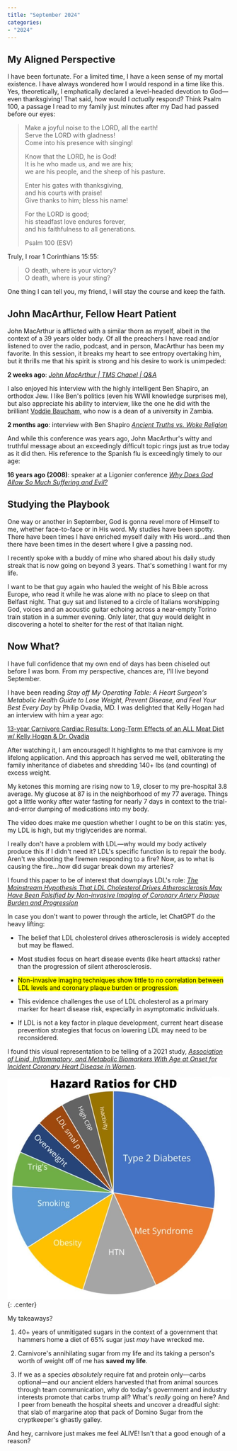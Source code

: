 ```yaml
---
title: "September 2024"
categories:
- "2024"
---
```


## My Aligned Perspective

I have been fortunate.  For a limited time, I have a keen sense of my mortal existence.  I have always wondered how I would respond in a time like this.  Yes, theoretically, I emphatically declared a level-headed devotion to God—even thanksgiving!  That said, how would I *actually* respond?  Think Psalm 100, a passage I read to my family just minutes after my Dad had passed before our eyes:

> Make a joyful noise to the LORD, all the earth!  
Serve the LORD with gladness!  
Come into his presence with singing!  
> 
> Know that the LORD, he is God!  
It is he who made us, and we are his;  
we are his people, and the sheep of his pasture.
>
> Enter his gates with thanksgiving,  
and his courts with praise!  
Give thanks to him; bless his name!  
>
> For the LORD is good;    
his steadfast love endures forever,  
and his faithfulness to all generations.  
>
> Psalm 100 (ESV)

Truly, I roar 1 Corinthians 15:55:

> O death, where is your victory?  
O death, where is your sting?

One thing I can tell you, my friend, I will stay the course and keep the faith.

## John MacArthur, Fellow Heart Patient

John MacArthur is afflicted with a similar thorn as myself, albeit in the context of a 39 years older body.  Of all the preachers I have read and/or listened to over the radio, podcast, and in person, MacArthur has been my favorite.  In this session, it breaks my heart to see entropy overtaking him, but it thrills me that his spirit is strong and his desire to work is unimpeded: 

**2 weeks ago**:  [*John MacArthur \| TMS Chapel \| Q&A*](https://www.youtube.com/watch?v=8_jaKMQVsss)

I also enjoyed his interview with the highly intelligent Ben Shapiro, an orthodox Jew.  I like Ben's politics (even his WWII knowledge surprises me), but also appreciate his ability to interview, like the one he did with the brilliant [Voddie Baucham](https://www.youtube.com/watch?v=CMiXQ-iODyk), who now is a dean of a university in Zambia.

**2 months ago**: interview with Ben Shapiro [*Ancient Truths vs. Woke Religion*](https://www.youtube.com/watch?v=fr95oTGqnVQ)

And while this conference was years ago, John MacArthur's witty and truthful message about an exceedingly difficult topic rings just as true today as it did then.  His reference to the Spanish flu is exceedingly timely to our age:

**16 years ago (2008)**: speaker at a Ligonier conference [*Why Does God Allow So Much Suffering and Evil?*](https://www.youtube.com/watch?v=6LFzk1afiD8)

## Studying the Playbook

One way or another in September, God is gonna revel more of Himself to me, whether face-to-face or in His word.  My studies have been spotty.  There have been times I have enriched myself daily with His word...and then there have been times in the desert where I give a passing nod.  

I recently spoke with a buddy of mine who shared about his daily study streak that is now going on beyond 3 years.  That's something I want for my life.  

I want to be that guy again who hauled the weight of his Bible across Europe, who read it while he was alone with no place to sleep on that Belfast night.  That guy sat and listened to a circle of Italians worshipping God, voices and an acoustic guitar echoing across a near-empty Torino train station in a summer evening.  Only later, that guy would delight in discovering a hotel to shelter for the rest of that Italian night.

## Now What? 

I have full confidence that my own end of days has been chiseled out before I was born. From my perspective, chances are, I'll live beyond September.

I have been reading *Stay off My Operating Table: A Heart Surgeon's Metabolic Health Guide to Lose Weight, Prevent Disease, and Feel Your Best Every Day* by Philip Ovadia, MD.  I was delighted that Kelly Hogan had an interview with him a year ago:

[13-year Carnivore Cardiac Results: Long-Term Effects of an ALL Meat Diet w/ Kelly Hogan & Dr. Ovadia](https://www.youtube.com/watch?v=AS_VCl7zrIU)

After watching it, I am encouraged!  It highlights to me that carnivore is my lifelong application.  And this approach has served me well, obliterating the family inheritance of diabetes and shredding 140+ lbs (and counting) of excess weight.  

My ketones this morning are rising now to 1.9, closer to my pre-hospital 3.8 average.  My glucose at 87 is in the neighborhood of my 77 average.  Things got a little wonky after water fasting for nearly 7 days in context to the trial-and-error dumping of medications into my body.

The video does make me question whether I ought to be on this statin: yes, my LDL is high, but my triglycerides are normal. 

I really don't have a problem with LDL—why would my body actively produce this if I didn't need it?  LDL's specific function is to repair the body.  Aren't we shooting the firemen responding to a fire?  Now, as to what is causing the fire...how did sugar break down my arteries?  

I found this paper to be of interest that downplays LDL's role: [*The Mainstream Hypothesis That LDL Cholesterol Drives Atherosclerosis May Have Been Falsified by Non-invasive Imaging of Coronary Artery Plaque Burden and Progression*](https://www.sciencedirect.com/science/article/abs/pii/S0306987709003983?via%3Dihub)

In case you don't want to power through the article, let ChatGPT do the heavy lifting:

* The belief that LDL cholesterol drives atherosclerosis is widely accepted but may be flawed.

* Most studies focus on heart disease events (like heart attacks) rather than the progression of silent atherosclerosis.

* <mark>Non-invasive imaging techniques show little to no correlation between LDL levels and coronary plaque burden or progression.</mark>

* This evidence challenges the use of LDL cholesterol as a primary marker for heart disease risk, especially in asymptomatic individuals.

* If LDL is not a key factor in plaque development, current heart disease prevention strategies that focus on lowering LDL may need to be reconsidered.

I found this visual representation to be telling of a 2021 study, [*Association of Lipid, Inflammatory, and Metabolic Biomarkers With Age at Onset for Incident Coronary Heart Disease in Women*](https://jamanetwork.com/journals/jamacardiology/article-abstract/2775559).

![Hazards](/images/hazards.jpg){: .center}

My takeaways?  

1. 40+ years of unmitigated sugars in the context of a government that hammers home a diet of 65% sugar just *may* have wrecked me.  

2. Carnivore's annihilating sugar from my life and its taking a person's worth of weight off of me has **saved my life**. 

3. If we as a species *absolutely* require fat and protein only—carbs optional—and our ancient elders harvested that from animal sources through team communication, why do today's government and industry interests promote that carbs trump all?  What's *really* going on here?  And I peer from beneath the hospital sheets and uncover a dreadful sight: that slab of margarine atop that pack of Domino Sugar from the cryptkeeper's ghastly galley.

And hey, carnivore just makes me feel ALIVE!  Isn't that a good enough of a reason?


